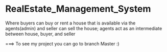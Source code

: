 # RealEstate_Management_System
Where buyers can buy or rent a house that is available via the agents(admin) and seller can sell the house; agents act as an intermediate between house, buyer, and seller

===> To see my project you can go to branch Master :)

